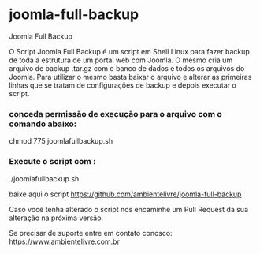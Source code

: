# joomla-full-backup
Joomla Full Backup

O Script  Joomla Full Backup é um script em Shell Linux para fazer backup de toda a estrutura de um portal web com Joomla.
O mesmo cria um arquivo de backup .tar.gz com o banco de dados e todos os arquivos do Joomla.
Para utilizar o mesmo basta baixar o arquivo e alterar as primeiras linhas que se tratam de configurações de backup e depois executar o script.

### conceda permissão de execução para o arquivo com o comando abaixo:

  chmod 775 joomlafullbackup.sh

### Execute o script com :

  ./joomlafullbackup.sh

baixe aqui o script https://github.com/ambientelivre/joomla-full-backup

Caso você tenha alterado o script nos encaminhe um Pull Request da sua alteração na próxima versão.

Se precisar de suporte entre em contato conosco: https://www.ambientelivre.com.br

